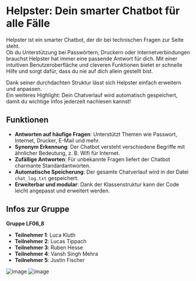 # Helpster: Dein smarter Chatbot für alle Fälle

Helpster ist ein smarter Chatbot, der dir bei technischen Fragen zur Seite steht.  
Ob du Unterstützung bei Passwörtern, Druckern oder Internetverbindungen brauchst Helpster hat immer eine passende Antwort für dich. 
Mit einer intuitiven Benutzeroberfläche und cleveren Funktionen bietet er schnelle Hilfe und sorgt dafür, dass du nie auf dich allein gestellt bist.

Dank seiner durchdachten Struktur lässt sich Helpster einfach erweitern und anpassen.  
Ein weiteres Highlight: Dein Chatverlauf wird automatisch gespeichert, damit du wichtige Infos jederzeit nachlesen kannst!

## Funktionen
- **Antworten auf häufige Fragen**: Unterstützt Themen wie Passwort, Internet, Drucker, E-Mail und mehr.  
- **Synonym Erkennung**: Der Chatbot versteht verschiedene Begriffe mit ähnlicher Bedeutung, z. B. Wifi für Internet.  
- **Zufällige Antworten**: Für unbekannte Fragen liefert der Chatbot charmante Standardantworten.  
- **Automatische Speicherung**: Der gesamte Chatverlauf wird in der Datei `chat_log.txt` gespeichert.  
- **Erweiterbar und modular**: Dank der Klassenstruktur kann der Code leicht angepasst und erweitert werden.

## Infos zur Gruppe
**Gruppe LF06_8**

- **Teilnehmer 1**: Luca Kluth  
- **Teilnehmer 2**: Lucas Tippach  
- **Teilnehmer 3**: Ruben Hesse  
- **Teilnehmer 4**: Vansh Singh Mehra  
- **Teilnehmer 5**: Justin Fischer












![image](https://media.discordapp.net/attachments/1201468899057737751/1327214198979297382/Screenshot_189.png?ex=6782400b&is=6780ee8b&hm=745de8c36df9b28ca8ea2a8aff998edb83282fbcab6cd7b5a9e5d9719fd1158c&=&format=webp&quality=lossless)
![image](https://cdn.discordapp.com/attachments/1201468899057737751/1327215296448168019/Screenshot_191.png?ex=67824111&is=6780ef91&hm=abe361a88958d9badc3c8e0462598e8ab1d937a8ca543502d2bab00d73921fa4&)
